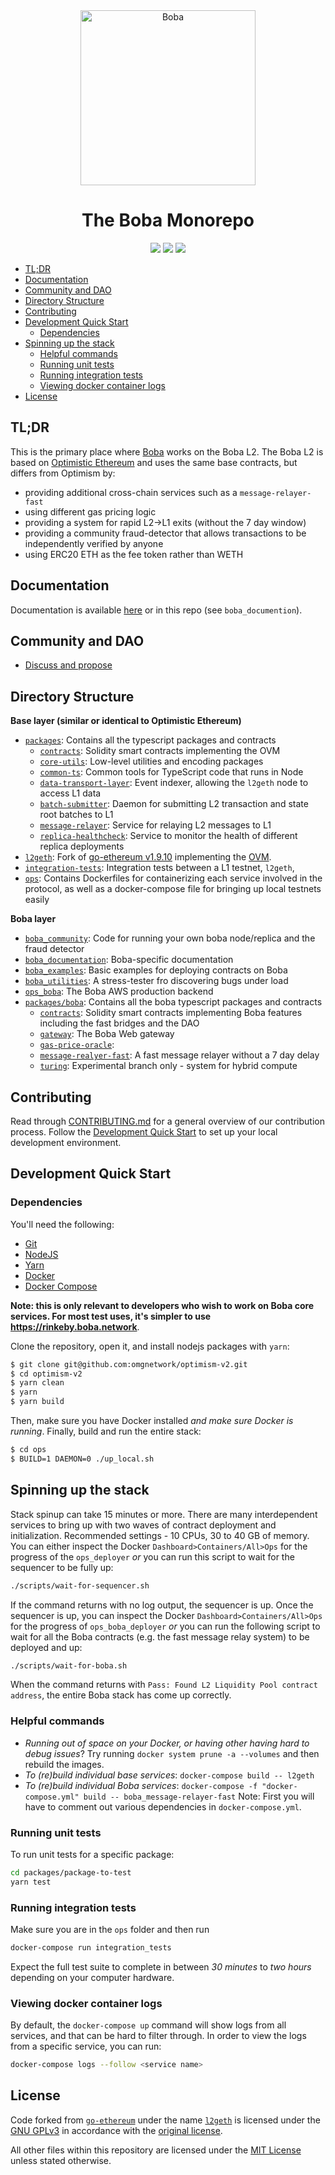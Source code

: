 <div align="center">
  <a href="https://forum.boba.network"><img alt="Boba" src="https://github.com/omgnetwork/optimism-v2/blob/turing-hybrid-compute/packages/boba/gateway/src/images/logo-boba.svg" width=280></a>
  <br />
  <h1> The Boba Monorepo</h1>
</div>

<p align="center">
  <a href="https://github.com/omgnetwork/optimism-v2/actions/workflows/ts-packages.yml?query=branch%3Adevelop"><img src="https://github.com/omgnetwork/optimism-v2/actions/workflows/ts-packages.yml/badge.svg?branch%3Adevelop" /></a>
  <a href="https://github.com/omgnetwork/optimism-v2/actions/workflows/integration.yml?query=branch%3Adevelop"><img src="https://github.com/omgnetwork/optimism-v2/actions/workflows/integration.yml/badge.svg?branch%3Adevelop" /></a>
  <a href="https://github.com/omgnetwork/optimism-v2/actions/workflows/geth.yml?query=branch%3Adevelop"><img src="https://github.com/omgnetwork/optimism-v2/actions/workflows/geth.yml/badge.svg?branch%3Adevelop" /></a>
</p>

- [TL;DR](#tl-dr)
- [Documentation](#documentation)
- [Community and DAO](#community-and-dao)
- [Directory Structure](#directory-structure)
- [Contributing](#contributing)
- [Development Quick Start](#development-quick-start)
  * [Dependencies](#dependencies)
- [Spinning up the stack](#spinning-up-the-stack)
  * [Helpful commands](#helpful-commands)
  * [Running unit tests](#running-unit-tests)
  * [Running integration tests](#running-integration-tests)
  * [Viewing docker container logs](#viewing-docker-container-logs)
- [License](#license)

## TL;DR

This is the primary place where [Boba](https://boba.network) works on the Boba L2. The Boba L2 is based on [Optimistic Ethereum](https://research.paradigm.xyz/optimism) and uses the same base contracts, but differs from Optimism by:

  * providing additional cross-chain services such as a `message-relayer-fast`
  * using different gas pricing logic
  * providing a system for rapid L2->L1 exits (without the 7 day window)
  * providing a community fraud-detector that allows transactions to be independently verified by anyone
  * using ERC20 ETH as the fee token rather than WETH

## Documentation

Documentation is available [here](http://docs.boba.network/) or in this repo (see `boba_documention`).

## Community and DAO

* [Discuss and propose](https://forum.boba.network)

## Directory Structure

**Base layer (similar or identical to Optimistic Ethereum)**

* [`packages`](./packages): Contains all the typescript packages and contracts
  * [`contracts`](./packages/contracts): Solidity smart contracts implementing the OVM
  * [`core-utils`](./packages/core-utils): Low-level utilities and encoding packages
  * [`common-ts`](./packages/common-ts): Common tools for TypeScript code that runs in Node
  * [`data-transport-layer`](./packages/data-transport-layer): Event indexer, allowing the `l2geth` node to access L1 data
  * [`batch-submitter`](./packages/batch-submitter): Daemon for submitting L2 transaction and state root batches to L1
  * [`message-relayer`](./packages/message-relayer): Service for relaying L2 messages to L1
  * [`replica-healthcheck`](./packages/replica-healthcheck): Service to monitor the health of different replica deployments
* [`l2geth`](./l2geth): Fork of [go-ethereum v1.9.10](https://github.com/ethereum/go-ethereum/tree/v1.9.10) implementing the [OVM](https://research.paradigm.xyz/optimism#optimistic-geth).
* [`integration-tests`](./integration-tests): Integration tests between a L1 testnet, `l2geth`,
* [`ops`](./ops): Contains Dockerfiles for containerizing each service involved in the protocol,
as well as a docker-compose file for bringing up local testnets easily

**Boba layer**

* [`boba_community`](./boba_community): Code for running your own boba node/replica and the fraud detector
* [`boba_documentation`](./boba_documentation): Boba-specific documentation
* [`boba_examples`](./boba_examples): Basic examples for deploying contracts on Boba
* [`boba_utilities`](./boba_utilities): A stress-tester fro discovering bugs under load
* [`ops_boba`](./ops_boba): The Boba AWS production backend
* [`packages/boba`](./packages/boba): Contains all the boba typescript packages and contracts
  * [`contracts`](./packages/boba/contracts): Solidity smart contracts implementing Boba features including the fast bridges and the DAO
  * [`gateway`](./packages/boba/gateway): The Boba Web gateway
  * [`gas-price-oracle`](./packages/boba/gas-price-oracle): 
  * [`message-realyer-fast`](./packages/boba/message-relayer-fast): A fast message relayer without a 7 day delay
  * [`turing`](./packages/boba/turing): Experimental branch only - system for hybrid compute

## Contributing

Read through [CONTRIBUTING.md](./CONTRIBUTING.md) for a general overview of our contribution process.
Follow the [Development Quick Start](#development-quick-start) to set up your local development environment.

## Development Quick Start

### Dependencies

You'll need the following:

* [Git](https://git-scm.com/downloads)
* [NodeJS](https://nodejs.org/en/download/)
* [Yarn](https://classic.yarnpkg.com/en/docs/install)
* [Docker](https://docs.docker.com/get-docker/)
* [Docker Compose](https://docs.docker.com/compose/install/)

**Note: this is only relevant to developers who wish to work on Boba core services. For most test uses, it's simpler to use https://rinkeby.boba.network**. 

Clone the repository, open it, and install nodejs packages with `yarn`:

```bash
$ git clone git@github.com:omgnetwork/optimism-v2.git
$ cd optimism-v2
$ yarn clean
$ yarn
$ yarn build
```

Then, make sure you have Docker installed _and make sure Docker is running_. Finally, build and run the entire stack:

```bash
$ cd ops
$ BUILD=1 DAEMON=0 ./up_local.sh
```

## Spinning up the stack

Stack spinup can take 15 minutes or more. There are many interdependent services to bring up with two waves of contract deployment and initialization. Recommended settings - 10 CPUs, 30 to 40 GB of memory. You can either inspect the Docker `Dashboard>Containers/All>Ops` for the progress of the `ops_deployer` _or_ you can run this script to wait for the sequencer to be fully up:

```bash
./scripts/wait-for-sequencer.sh
```

If the command returns with no log output, the sequencer is up. Once the sequencer is up, you can inspect the Docker `Dashboard>Containers/All>Ops` for the progress of `ops_boba_deployer` _or_ you can run the following script to wait for all the Boba contracts (e.g. the fast message relay system) to be deployed and up:

```bash
./scripts/wait-for-boba.sh
```

When the command returns with `Pass: Found L2 Liquidity Pool contract address`, the entire Boba stack has come up correctly.

### Helpful commands

* _Running out of space on your Docker, or having other having hard to debug issues_? Try running `docker system prune -a --volumes` and then rebuild the images.
* _To (re)build individual base services_: `docker-compose build -- l2geth`
* _To (re)build individual Boba services_: `docker-compose -f "docker-compose.yml" build -- boba_message-relayer-fast` Note: First you will have to comment out various dependencies in `docker-compose.yml`.

### Running unit tests

To run unit tests for a specific package:

```bash
cd packages/package-to-test
yarn test
```

### Running integration tests

Make sure you are in the `ops` folder and then run

```bash
docker-compose run integration_tests
```

Expect the full test suite to complete in between *30 minutes* to *two hours* depending on your computer hardware. 

### Viewing docker container logs

By default, the `docker-compose up` command will show logs from all services, and that
can be hard to filter through. In order to view the logs from a specific service, you can run:

```bash
docker-compose logs --follow <service name>
```

## License

Code forked from [`go-ethereum`](https://github.com/ethereum/go-ethereum) under the name [`l2geth`](https://github.com/ethereum-optimism/optimism/tree/master/l2geth) is licensed under the [GNU GPLv3](https://gist.github.com/kn9ts/cbe95340d29fc1aaeaa5dd5c059d2e60) in accordance with the [original license](https://github.com/ethereum/go-ethereum/blob/master/COPYING).

All other files within this repository are licensed under the [MIT License](https://github.com/omgnetwork/optimism-v2/blob/develop/LICENSE) unless stated otherwise.

